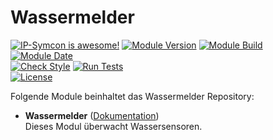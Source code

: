# Wassermelder

[![IP-Symcon is awesome!](https://img.shields.io/badge/IP--Symcon-5.5-blue.svg)](https://www.symcon.de)
[![Module Version](https://img.shields.io/badge/Module_Version-1.00-blue.svg)]()
[![Module Build](https://img.shields.io/badge/Module_Build-2-blue.svg)]()
[![Module Date](https://img.shields.io/badge/Module_Date-20210513-blue.svg)]()  
[![Check Style](https://github.com/ubittner/Wassermelder/workflows/Check%20Style/badge.svg)](https://github.com/ubittner/Wassermelder/actions)
[![Run Tests](https://github.com/ubittner/Wassermelder/workflows/Run%20Tests/badge.svg)](https://github.com/ubittner/Wassermelder/actions)  
[![License](https://img.shields.io/badge/License-CC%20BY--NC--SA%204.0-green.svg)](https://creativecommons.org/licenses/by-nc-sa/4.0/)

Folgende Module beinhaltet das Wassermelder Repository:

- __Wassermelder__ ([Dokumentation](Wassermelder))  
  Dieses Modul überwacht Wassersensoren.